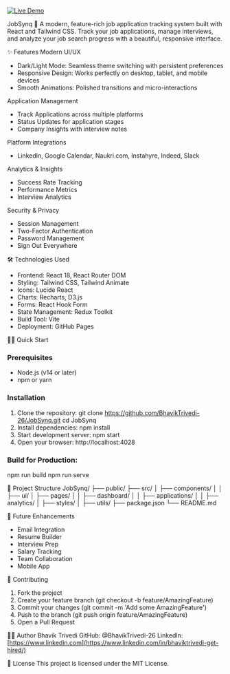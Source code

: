 [![Live Demo](https://img.shields.io/badge/Live-Demo-blue?style=for-the-badge&logo=github)](https://bhaviktrivedi-26.github.io/JobSynq/)

JobSynq 🎯
A modern, feature-rich job application tracking system built with React and Tailwind CSS. Track your job applications, manage interviews, and analyze your job search progress with a beautiful, responsive interface.

✨ Features
Modern UI/UX
- Dark/Light Mode: Seamless theme switching with persistent preferences
- Responsive Design: Works perfectly on desktop, tablet, and mobile devices
- Smooth Animations: Polished transitions and micro-interactions
  
Application Management
- Track Applications across multiple platforms
- Status Updates for application stages
- Company Insights with interview notes
  
Platform Integrations
- LinkedIn, Google Calendar, Naukri.com, Instahyre, Indeed, Slack
  
Analytics & Insights
- Success Rate Tracking
- Performance Metrics
- Interview Analytics
  
Security & Privacy
- Session Management
- Two-Factor Authentication
- Password Management
- Sign Out Everywhere
  
🛠️ Technologies Used
- Frontend: React 18, React Router DOM
- Styling: Tailwind CSS, Tailwind Animate
- Icons: Lucide React
- Charts: Recharts, D3.js
- Forms: React Hook Form
- State Management: Redux Toolkit
- Build Tool: Vite
- Deployment: GitHub Pages

  
🏃‍♂️ Quick Start

### Prerequisites
- Node.js (v14 or later)
- npm or yarn
  
### Installation
1. Clone the repository:
   git clone https://github.com/BhavikTrivedi-26/JobSynq.git
   cd JobSynq
2. Install dependencies:
   npm install
3. Start development server:
   npm start
4. Open your browser:
   http://localhost:4028
### Build for Production:
   npm run build
   npm run serve

   
📁 Project Structure
JobSynq/
├── public/
├── src/
│   ├── components/
│   │   ├── ui/
│   ├── pages/
│   │   ├── dashboard/
│   │   ├── applications/
│   │   ├── analytics/
│   ├── styles/
│   ├── utils/
├── package.json
└── README.md


🔮 Future Enhancements
- Email Integration
- Resume Builder
- Interview Prep
- Salary Tracking
- Team Collaboration
- Mobile App
  
🤝 Contributing
1. Fork the project
2. Create your feature branch (git checkout -b feature/AmazingFeature)
3. Commit your changes (git commit -m 'Add some AmazingFeature')
4. Push to the branch (git push origin feature/AmazingFeature)
5. Open a Pull Request


👨‍💻 Author
Bhavik Trivedi
GitHub: @BhavikTrivedi-26
LinkedIn: [https://www.linkedin.com](https://www.linkedin.com/in/bhaviktrivedi-get-hired/)

📄 License
This project is licensed under the MIT License.

